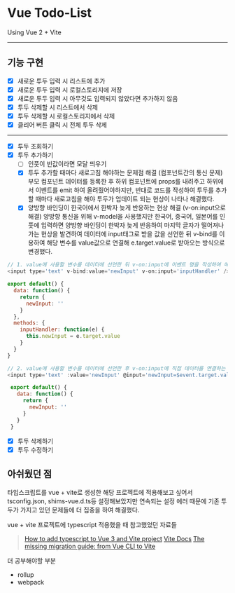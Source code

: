 # Vue Todo-List

Using Vue 2 + Vite

---

## 기능 구현

- [x] 새로운 투두 입력 시 리스트에 추가
- [x] 새로운 투두 입력 시 로컬스토리지에 저장
- [x] 새로운 투두 입력 시 아무것도 입력되지 않았다면 추가하지 않음
- [x] 투두 삭제할 시 리스트에서 삭제
- [x] 투두 삭제할 시 로컬스토리지에서 삭제
- [x] 클리어 버튼 클릭 시 전체 투두 삭제

---

- [x] 투두 조회하기
- [x] 투두 추가하기
  - [ ] 인풋이 빈값이라면 모달 띄우기
  - [x] 투두 추가할 때마다 새로고침 해야하는 문제점 해결 (컴포넌트간의 통신 문제)
        부모 컴포넌트 데이터를 등록한 후 하위 컴포넌트에 props를 내려주고 하위에서 이벤트를 emit 하여 올려줬어야하지만, 반대로 코드를 작성하여 투두를 추가할 때마다 새로고침을 해야 투두가 업데이트 되는 현상이 나타나 해결했다.
  - [x] 양방향 바인딩이 한국어에서 한박자 늦게 반응하는 현상 해결 (v-on:input으로 해결)
        양방향 통신을 위해 v-model을 사용했지만 한국어, 중국어, 일본어를 인풋에 입력하면 양방향 바인딩이 한박자 늦게 반응하여 마지막 글자가 떨어져나가는 현상을 발견하여 데이터에 input태그로 받을 값을 선언한 뒤 v-bind를 이용하여 해당 변수를 value값으로 연결해 e.target.value로 받아오는 방식으로 변경했다.

```js
// 1. value에 사용할 변수를 데이터에 선언한 뒤 v-on:input에 이벤트 명을 작성하여 메서드로 연결하는 방법
<input type='text' v-bind:value='newInput' v-on:input='inputHandler' />

export default() {
  data: function() {
    return {
      newInput: ''
    }
  },
  methods: {
    inputHandler: function(e) {
      this.newInput = e.target.value
    }
  }
}

// 2. value에 사용할 변수를 데이터에 선언한 후 v-on:input에 직접 데이터를 연결하는 내용을 선언해주는 방법
<input type='text' :value='newInput' @input='newInput=$event.target.value' />

 export default() {
   data: function() {
     return {
       newInput: ''
     }
   }
 }
```

- [x] 투두 삭제하기
- [x] 투두 수정하기

## 아쉬웠던 점

타입스크립트를 vue + vite로 생성한 해당 프로젝트에 적용해보고 싶어서 tsconfig.json, shims-vue.d.ts등 설정해보았지만 연속되는 설정 에러 때문에 기존 투두가 가지고 있던 문제들에 더 집중을 하여 해결했다.

vue + vite 프로젝트에 typescript 적용했을 때 참고했었던 자료들

> [How to add typescript to Vue 3 and Vite project](https://techinplanet.com/how-to-add-typescript-to-vue-3-and-vite-project/ 'How to add typescript to Vue 3 and Vite project')
> [Vite Docs](https://vitejs.dev/guide/features.html#typescript 'Vite Docs')
> [The missing migration guide: from Vue CLI to Vite](https://moiva.io/blog/the-missing-migration-guide-from-vue-cli-to-vite/ 'The missing migration guide: from Vue CLI to Vite')

더 공부해야할 부분

- rollup
- webpack
